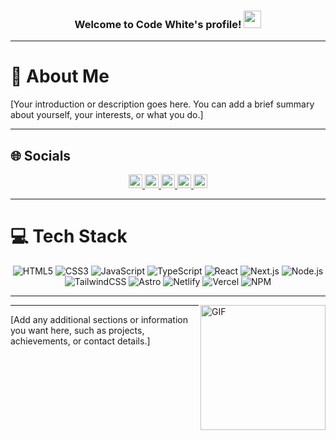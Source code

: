 <h3 align="center">
  Welcome to Code White's profile!
  <img src="https://media.giphy.com/media/hvRJCLFzcasrR4ia7z/giphy.gif" width="28">
</h3>

---

# 💫 About Me

[Your introduction or description goes here. You can add a brief summary about yourself, your interests, or what you do.]

---

## 🌐 Socials

<div align="center">
  <a href="https://x.com/zuri_hz">
    <img alt="Twitter" width="22px" src="https://cdn.jsdelivr.net/npm/simple-icons@v3/icons/twitter.svg" />
  </a>
  <a href="https://www.linkedin.com/in/hassam-zuriel-lagos-garrido-785792316/">
    <img alt="Linkedin" width="22px" src="https://cdn.jsdelivr.net/npm/simple-icons@v3/icons/linkedin.svg" />
  </a>
  <a href="https://web.facebook.com/ZuriHLG">
    <img alt="Facebook" width="22px" src="https://cdn.jsdelivr.net/npm/simple-icons@v3/icons/facebook.svg" />
  </a>
  <a href="https://www.instagram.com/zurizlh/">
    <img alt="Instagram" width="22px" src="https://cdn.jsdelivr.net/npm/simple-icons@v3/icons/instagram.svg" />
  </a>
  <a href="https://www.youtube.com/@ZuriHLG">
    <img alt="YouTube" width="22px" src="https://cdn.jsdelivr.net/npm/simple-icons@v3/icons/youtube.svg" />
  </a>
</div>

---

# 💻 Tech Stack

<div align="center">
  <img src="https://img.shields.io/badge/html5-%23E34F26.svg?style=for-the-badge&logo=html5&logoColor=white" alt="HTML5">
  <img src="https://img.shields.io/badge/css3-%231572B6.svg?style=for-the-badge&logo=css3&logoColor=white" alt="CSS3">
  <img src="https://img.shields.io/badge/javascript-%23323330.svg?style=for-the-badge&logo=javascript&logoColor=%23F7DF1E" alt="JavaScript">
  <img src="https://img.shields.io/badge/typescript-%23007ACC.svg?style=for-the-badge&logo=typescript&logoColor=white" alt="TypeScript">
  <img src="https://img.shields.io/badge/react-%2361DAFB.svg?style=for-the-badge&logo=react&logoColor=white" alt="React">
  <img src="https://img.shields.io/badge/next.js-%23000000.svg?style=for-the-badge&logo=next.js&logoColor=white" alt="Next.js">
  <img src="https://img.shields.io/badge/node.js-6DA55F?style=for-the-badge&logo=node.js&logoColor=white" alt="Node.js">
  <img src="https://img.shields.io/badge/tailwindcss-%2338B2AC.svg?style=for-the-badge&logo=tailwind-css&logoColor=white" alt="TailwindCSS">
  <img src="https://img.shields.io/badge/astro-%23FF5D01.svg?style=for-the-badge&logo=astro&logoColor=white" alt="Astro">
  <img src="https://img.shields.io/badge/netlify-%23000000.svg?style=for-the-badge&logo=netlify&logoColor=#00C7B7" alt="Netlify">
  <img src="https://img.shields.io/badge/vercel-%23000000.svg?style=for-the-badge&logo=vercel&logoColor=white" alt="Vercel">
  <img src="https://img.shields.io/badge/npm-%23000000.svg?style=for-the-badge&logo=npm&logoColor=white" alt="NPM">
</div>

---

<img align="right" alt="GIF" width="200" height="200" src="https://github.com/user-attachments/assets/e9eb04be-180b-4313-8579-c7258ab68bcb" />

---

[Add any additional sections or information you want here, such as projects, achievements, or contact details.]
